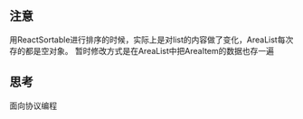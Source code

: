 ## 注意
用ReactSortable进行排序的时候，实际上是对list的内容做了变化，AreaList每次存的都是空对象。
暂时修改方式是在AreaList中把AreaItem的数据也存一遍

## 思考
面向协议编程